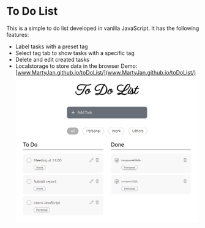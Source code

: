 # To Do List
This is a simple to do list developed in vanilla JavaScript. It has the following features:
- Label tasks with a preset tag
- Select tag tab to show tasks with a specific tag
- Delete and edit created tasks 
- Localstorage to store data in the browser
Demo: [www.MartyJan.github.io/toDoList/](www.MartyJan.github.io/toDoList/)
![Demo picture](img/demo.png)
